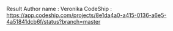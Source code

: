 Result
Author name : Veronika
CodeShip : https://app.codeship.com/projects/8e1da4a0-a415-0136-a6e5-4a51841dcb6f/status?branch=master